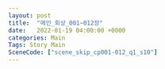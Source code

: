 ```yaml
---
layout: post
title:  "메인_회상_001~012장"
date:   2022-01-19 04:00:00 +0000
categories: Main
Tags: Story Main
SceneCode: ["scene_skip_cp001-012_q1_s10"]
---
```


